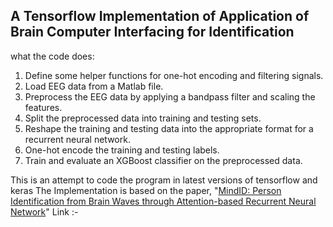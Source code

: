 ## A Tensorflow Implementation of Application of Brain Computer Interfacing for Identification

what the code does:

1. Define some helper functions for one-hot encoding and filtering signals.
2. Load EEG data from a Matlab file.
3. Preprocess the EEG data by applying a bandpass filter and scaling the features.
4. Split the preprocessed data into training and testing sets.
5. Reshape the training and testing data into the appropriate format for a recurrent neural network.
6. One-hot encode the training and testing labels.
7. Train and evaluate an XGBoost classifier on the preprocessed data.

This is an attempt to code the program in latest versions of tensorflow and keras
The Implementation is based on the paper, "[MindID: Person Identification from Brain Waves through
Attention-based Recurrent Neural Network](https://arxiv.org/pdf/1711.06149.pdf)"
Link :- 
